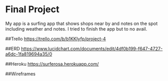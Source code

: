 # Final Project
My app is a surfing app that shows shops near by and notes on the spot including weather and notes. I tried to finish the app but to no avail.

##Trello
https://trello.com/b/b1KKIyfp/project-4

##ERD
https://www.lucidchart.com/documents/edit/4df0b199-f647-4727-a6dc-1fa819694a35/0

##Heroku
https://surferosa.herokuapp.com/

##Wireframes
<blockquote class="imgur-embed-pub" lang="en" data-id="a/9AiMNb7"><a href="//imgur.com/9AiMNb7"></a></blockquote><script async src="//s.imgur.com/min/embed.js" charset="utf-8"></script>
